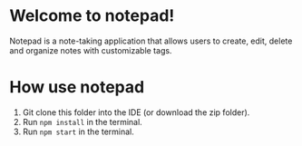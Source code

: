 # Welcome to notepad!

Notepad is a  note-taking application that allows users to create, edit, delete and organize notes with customizable tags.

# How use notepad
1. Git clone this folder into the IDE (or download the zip folder).
2. Run `npm install` in the terminal.
3. Run `npm start` in the terminal.

